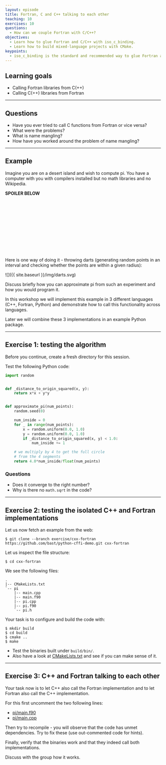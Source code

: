 ```yaml
---
layout: episode
title: Fortran, C and C++ talking to each other
teaching: 10
exercises: 10
questions:
  - How can we couple Fortran with C/C++?
objectives:
  - Learn how to glue Fortran and C/C++ with iso_c_binding.
  - Learn how to build mixed-language projects with CMake.
keypoints:
  - iso_c_binding is the standard and recommended way to glue Fortran and C/C++ in a portable way.
---
```


## Learning goals

- Calling Fortran libraries from C(++)
- Calling C(++) libraries from Fortran

---

## Questions

- Have you ever tried to call C functions from Fortran or vice versa?
- What were the problems?
- What is name mangling?
- How have you worked around the problem of name mangling?

---

## Example

Imagine you are on a desert island and wish to compute pi.
You have a computer with you with compilers installed but no math libraries and no Wikipedia.

**SPOILER BELOW**

<br>
<br>
<br>
<br>
<br>
<br>
<br>
<br>
<br>
<br>

Here is one way of doing it - throwing darts (generating random points in an
interval and checking whether the points are within a given radius):

![]({{ site.baseurl }}/img/darts.svg)

Discuss briefly how you can approximate pi from such an experiment and how you would program it.

In this workshop we will implement this example in 3 different languages (C++,
Fortran, Python) and demonstrate how to call this functionality across
languages.

Later we will combine these 3 implementations in an example Python package.

---

## Exercise 1: testing the algorithm

Before you continue, create a fresh directory for this session.

Test the following Python code:

```python
import random


def _distance_to_origin_squared(x, y):
    return x*x + y*y


def approximate_pi(num_points):
    random.seed(0)

    num_inside = 0
    for _ in range(num_points):
        x = random.uniform(0.0, 1.0)
        y = random.uniform(0.0, 1.0)
        if _distance_to_origin_squared(x, y) < 1.0:
            num_inside += 1

    # we multiply by 4 to get the full circle
    # from the 4 segments
    return 4.0*num_inside/float(num_points)
```

### Questions

- Does it converge to the right number?
- Why is there no `math.sqrt` in the code?

---

## Exercise 2: testing the isolated C++ and Fortran implementations

Let us now fetch an example from the web:

```shell
$ git clone --branch exercise/cxx-fortran https://github.com/bast/python-cffi-demo.git cxx-fortran
```

Let us inspect the file structure:

```shell
$ cd cxx-fortran
```

We see the following files:

```
.
|-- CMakeLists.txt
`-- pi
    |-- main.cpp
    |-- main.f90
    |-- pi.cpp
    |-- pi.f90
    `-- pi.h
```

Your task is to configure and build the code with:

```shell
$ mkdir build
$ cd build
$ cmake ..
$ make
```

- Test the binaries built under `build/bin/`.
- Also have a look at [CMakeLists.txt](https://github.com/bast/python-cffi-demo/blob/exercise/cxx-fortran/CMakeLists.txt) and see if you can make sense of it.

---

## Exercise 3: C++ and Fortran talking to each other

Your task now is to let C++ also call the Fortran implementation and to let
Fortran also call the C++ implementation.

For this first uncomment the two following lines:

- [pi/main.f90](https://github.com/bast/python-cffi-demo/blob/exercise/cxx-fortran/pi/main.f90#L17)
- [pi/main.cpp](https://github.com/bast/python-cffi-demo/blob/exercise/cxx-fortran/pi/main.cpp#L8)

Then try to recompile - you will observe that the code has unmet dependencies.
Try to fix these (use out-commented code for hints).

Finally, verify that the binaries work and that they indeed call both implementations.

Discuss with the group how it works.

